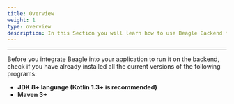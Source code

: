 ```yaml
---
title: Overview
weight: 1
type: overview
description: In this Section you will learn how to use Beagle Backend for Kotlin Language
---
```


---

Before you integrate Beagle into your application to run it on the backend, check if you have already installed all the current versions of the following programs:

- **JDK 8+ language \(Kotlin 1.3+ is recommended\)**
- **Maven 3+**
